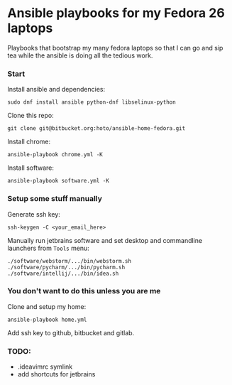 # Ansible playbooks for my Fedora 26 laptops
Playbooks that bootstrap my many fedora laptops so that I can go and sip tea while the ansible is doing all the tedious work.

### Start
Install ansible and dependencies:

    sudo dnf install ansible python-dnf libselinux-python

Clone this repo:

    git clone git@bitbucket.org:hoto/ansible-home-fedora.git

Install chrome:

    ansible-playbook chrome.yml -K

Install software:

    ansible-playbook software.yml -K

### Setup some stuff manually
Generate ssh key:

    ssh-keygen -C <your_email_here>
    
Manually run jetbrains software and set desktop and commandline launchers from `Tools` menu:

    ./software/webstorm/.../bin/webstorm.sh
    ./software/pycharm/.../bin/pycharm.sh
    ./software/intellij/.../bin/idea.sh

### You don't want to do this unless you are me
Clone and setup my home:

    ansible-playbook home.yml
        
Add ssh key to github, bitbucket and gitlab.

### TODO:
- .ideavimrc symlink
- add shortcuts for jetbrains 
